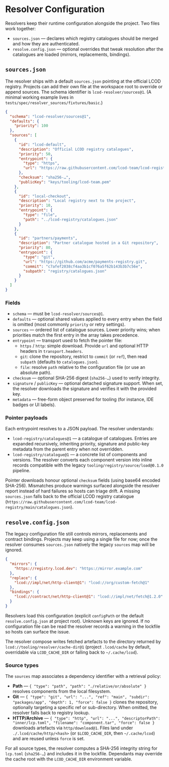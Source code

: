 # Resolver Configuration

Resolvers keep their runtime configuration alongside the project. Two files work
together:

- `sources.json` — declares which registry catalogues should be merged and how
  they are authenticated.
- `resolve.config.json` — optional overrides that tweak resolution after the
  catalogues are loaded (mirrors, replacements, bindings).

## `sources.json`

The resolver ships with a default `sources.json` pointing at the official LCOD
registry. Projects can add their own file at the workspace root to override or
append sources. The schema identifier is `lcod-resolver/sources@1`.
(A minimal working example lives in `tests/spec/resolver_sources/fixtures/basic`.)

```json
{
  "schema": "lcod-resolver/sources@1",
  "defaults": {
    "priority": 100
  },
  "sources": [
    {
      "id": "lcod-default",
      "description": "Official LCOD registry catalogues",
      "priority": 50,
      "entrypoint": {
        "type": "https",
        "url": "https://raw.githubusercontent.com/lcod-team/lcod-registry/main/catalogues.json"
      },
      "checksum": "sha256-…",
      "publicKey": "keys/tooling/lcod-team.pem"
    },
    {
      "id": "local-checkout",
      "description": "Local registry next to the project",
      "priority": 10,
      "entrypoint": {
        "type": "file",
        "path": "../lcod-registry/catalogues.json"
      }
    },
    {
      "id": "partners/payments",
      "description": "Partner catalogue hosted in a Git repository",
      "priority": 80,
      "entrypoint": {
        "type": "git",
        "url": "https://github.com/acme/payments-registry.git",
        "commit": "c7afef2038cf4aa3b1cf076a5f62b143b3b7c56e",
        "subpath": "registry/catalogues.json"
      }
    }
  ]
}
```

### Fields

- `schema` — must be `lcod-resolver/sources@1`.
- `defaults` — optional shared values applied to every entry when the field is
  omitted (most commonly `priority` or retry settings).
- `sources` — ordered list of catalogue sources. Lower priority wins; when
  priorities match the first entry in the array takes precedence.
- `entrypoint` — transport used to fetch the pointer file:
  - `https` / `http`: simple download. Provide `url` and optional HTTP headers
    in `transport.headers`.
  - `git`: clone the repository, restrict to `commit` (or `ref`), then read
    `subpath` (defaults to `catalogues.json`).
  - `file`: resolve `path` relative to the configuration file (or use an
    absolute path).
- `checksum` — optional SHA-256 digest (`sha256-…`) used to verify integrity.
- `signature` / `publicKey` — optional detached signature support. When set,
  the resolver downloads the signature and verifies it with the provided key.
- `metadata` — free-form object preserved for tooling (for instance, IDE badges
  or UI labels).

### Pointer payloads

Each entrypoint resolves to a JSON payload. The resolver understands:

- `lcod-registry/catalogues@1` — a catalogue of catalogues. Entries are
  expanded recursively, inheriting priority, signature and public-key metadata
  from the parent entry when not overridden.
- `lcod-registry/catalogue@1` — a concrete list of components and versions. The
  resolver converts each component version into inline records compatible with
  the legacy `tooling/registry/source/load@0.1.0` pipeline.

Pointer downloads honour optional `checksum` fields (using base64 encoded
SHA-256). Mismatches produce warnings surfaced alongside the resolver report
instead of hard failures so hosts can triage drift. A missing `sources.json`
falls back to the official LCOD registry catalogue
(`https://raw.githubusercontent.com/lcod-team/lcod-registry/main/catalogues.json`).

## `resolve.config.json`

The legacy configuration file still controls mirrors, replacements and contract
bindings. Projects may keep using a single file for now; once the resolver
consumes `sources.json` natively the legacy `sources` map will be ignored.

```json
{
  "mirrors": {
    "https://registry.lcod.dev": "https://mirror.example.com"
  },
  "replace": {
    "lcod://impl/net/http-client@1": "lcod://org/custom-fetch@1"
  },
  "bindings": {
    "lcod://contract/net/http-client@1": "lcod://impl/net/fetch@1.2.0"
  }
}
```

Resolvers load this configuration (explicit `configPath` or the default
`resolve.config.json` at project root). Unknown keys are ignored. If no
configuration file can be read the resolver records a warning in the lockfile so
hosts can surface the issue.

The resolver compose writes fetched artefacts to the directory returned by
`lcod://tooling/resolver/cache-dir@1` (project `.lcod/cache` by default,
overridable via `LCOD_CACHE_DIR` or falling back to `~/.cache/lcod`).

### Source types

The `sources` map associates a dependency identifier with a retrieval policy:

- **Path** — `{ "type": "path", "path": "./relative/or/absolute" }` resolves
  components from the local filesystem.
- **Git** — `{ "type": "git", "url": "...", "ref": "main", "subdir":
  "packages/app", "depth": 1, "force": false }` clones the repository,
  optionally targeting a specific ref or sub-directory. When omitted, the
  resolver falls back to registry lookup.
- **HTTP/Archive** — `{ "type": "http", "url": "...", "descriptorPath":
  "inner/lcp.toml", "filename": "component.tar", "force": false }` downloads
  artefacts via `http/download@1`. Files land under `./.lcod/cache/http/<hash>`
  (or `$LCOD_CACHE_DIR`, then `~/.cache/lcod`) and are reused unless `force` is
  set.

For all source types, the resolver computes a SHA-256 integrity string for
`lcp.toml` (`sha256-…`) and includes it in the lockfile. Dependants may override
the cache root with the `LCOD_CACHE_DIR` environment variable.
